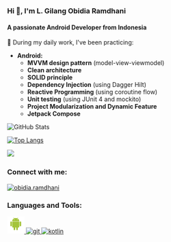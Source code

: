 <h3 align="left">Hi 👋, I'm L. Gilang Obidia Ramdhani</h3>
<h4 align="left">A passionate Android Developer from Indonesia</h4>

📝 During my daily work, I've been practicing: 
- **Android:** 
    - **MVVM design pattern** (model-view-viewmodel)
    - **Clean architecture**
    - **SOLID principle**
    - **Dependency Injection** (using Dagger Hilt)
    - **Reactive Programming** (using coroutine flow)
    - **Unit testing** (using JUnit 4 and mockito)
    - **Project Modularization and Dynamic Feature**
    - **Jetpack Compose**
  
![GitHub Stats](https://github-readme-stats.vercel.app/api?username=Obidiaa&show_icons=true&cache_seconds=0&&theme=radical)

[![Top Langs](https://github-readme-stats.vercel.app/api/top-langs/?username=Obidiaa&layout=compact&custom_title=My%20Programming%20Languages&hide=jupyter%20notebook&theme=algolia&card_width=250)](https://github.com/Obidiaa/)

![](https://komarev.com/ghpvc/?username=Obidiaa&color=green)

<h3 align="left">Connect with me:</h3>
<p align="left">
<a href="https://instagram.com/obidia.ramdhani" target="blank"><img align="center" src="https://raw.githubusercontent.com/rahuldkjain/github-profile-readme-generator/master/src/images/icons/Social/instagram.svg" alt="obidia.ramdhani" height="30" width="40" /></a>
</p>

<h3 align="left">Languages and Tools:</h3>
<p align="left"> <a href="https://developer.android.com" target="_blank" rel="noreferrer"> <img src="https://raw.githubusercontent.com/devicons/devicon/master/icons/android/android-original-wordmark.svg" alt="android" width="40" height="40"/> </a> <a href="https://git-scm.com/" target="_blank" rel="noreferrer"> <img src="https://www.vectorlogo.zone/logos/git-scm/git-scm-icon.svg" alt="git" width="40" height="40"/> </a> <a href="https://kotlinlang.org" target="_blank" rel="noreferrer"> <img src="https://www.vectorlogo.zone/logos/kotlinlang/kotlinlang-icon.svg" alt="kotlin" width="40" height="40"/> </a> </p>
